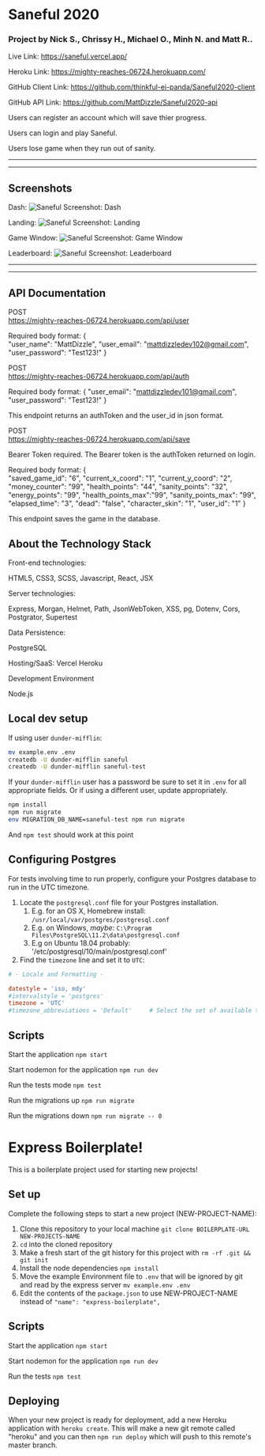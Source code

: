 # Saneful 2020

### Project by Nick S., Chrissy H., Michael O., Minh N. and Matt R..

Live Link:
https://saneful.vercel.app/

Heroku Link:
https://mighty-reaches-06724.herokuapp.com/

GitHub Client Link:
https://github.com/thinkful-ei-panda/Saneful2020-client

GitHub API Link:
https://github.com/MattDizzle/Saneful2020-api

Users can register an account which will save thier progress.

Users can login and play Saneful.

Users lose game when they run out of sanity.

---

---

## Screenshots

Dash:
![Saneful Screenshot: Dash](https://github.com/MattDizzle/favicon-host/blob/master/saneful/dashboard.JPG?raw=true)

Landing:
![Saneful Screenshot: Landing](https://github.com/MattDizzle/favicon-host/blob/master/saneful/landing-screen.JPG?raw=true)

Game Window:
![Saneful Screenshot: Game Window](https://github.com/MattDizzle/favicon-host/blob/master/saneful/gameview.JPG?raw=true)

Leaderboard:
![Saneful Screenshot: Leaderboard](https://github.com/MattDizzle/favicon-host/blob/master/saneful/leaderboard.JPG?raw=true)

---

---

## API Documentation

POST  
https://mighty-reaches-06724.herokuapp.com/api/user

Required body format:
{  
 "user_name": "MattDizzle",
"user_email": "mattdizzledev102@gmail.com",
"user_password": "Test123!"
}

POST  
https://mighty-reaches-06724.herokuapp.com/api/auth

Required body format:
{
"user_email": "mattdizzledev101@gmail.com",
"user_password": "Test123!"
}

This endpoint returns an authToken and the user_id in json format.

POST  
https://mighty-reaches-06724.herokuapp.com/api/save

Bearer Token required. The Bearer token is the authToken returned on login.

Required body format:
{  
 "saved_game_id": "6",
"current_x_coord": "1",
"current_y_coord": "2",
"money_counter": "99",
"health_points": "44",
"sanity_points": "32",
"energy_points": "99",
"health_points_max":"99",
"sanity_points_max": "99",
"elapsed_time": "3",
"dead": "false",
"character_skin": "1",
"user_id": "1"
}

This endpoint saves the game in the database.

## About the Technology Stack

Front-end technologies:

HTML5, CSS3, SCSS, Javascript, React, JSX

Server technologies:

​Express, Morgan, Helmet, Path, JsonWebToken, XSS, pg, Dotenv, Cors, Postgrator, Supertest

Data Persistence:

PostgreSQL

Hosting/SaaS:
Vercel
Heroku

​Development Environment

Node.js

## Local dev setup

If using user `dunder-mifflin`:

```bash
mv example.env .env
createdb -U dunder-mifflin saneful
createdb -U dunder-mifflin saneful-test
```

If your `dunder-mifflin` user has a password be sure to set it in `.env` for all appropriate fields. Or if using a different user, update appropriately.

```bash
npm install
npm run migrate
env MIGRATION_DB_NAME=saneful-test npm run migrate
```

And `npm test` should work at this point

## Configuring Postgres

For tests involving time to run properly, configure your Postgres database to run in the UTC timezone.

1. Locate the `postgresql.conf` file for your Postgres installation.
   1. E.g. for an OS X, Homebrew install: `/usr/local/var/postgres/postgresql.conf`
   2. E.g. on Windows, _maybe_: `C:\Program Files\PostgreSQL\11.2\data\postgresql.conf`
   3. E.g on Ubuntu 18.04 probably: '/etc/postgresql/10/main/postgresql.conf'
2. Find the `timezone` line and set it to `UTC`:

```conf
# - Locale and Formatting -

datestyle = 'iso, mdy'
#intervalstyle = 'postgres'
timezone = 'UTC'
#timezone_abbreviations = 'Default'     # Select the set of available time zone
```

## Scripts

Start the application `npm start`

Start nodemon for the application `npm run dev`

Run the tests mode `npm test`

Run the migrations up `npm run migrate`

Run the migrations down `npm run migrate -- 0`

# Express Boilerplate!

This is a boilerplate project used for starting new projects!

## Set up

Complete the following steps to start a new project (NEW-PROJECT-NAME):

1. Clone this repository to your local machine `git clone BOILERPLATE-URL NEW-PROJECTS-NAME`
2. `cd` into the cloned repository
3. Make a fresh start of the git history for this project with `rm -rf .git && git init`
4. Install the node dependencies `npm install`
5. Move the example Environment file to `.env` that will be ignored by git and read by the express server `mv example.env .env`
6. Edit the contents of the `package.json` to use NEW-PROJECT-NAME instead of `"name": "express-boilerplate",`

## Scripts

Start the application `npm start`

Start nodemon for the application `npm run dev`

Run the tests `npm test`

## Deploying

When your new project is ready for deployment, add a new Heroku application with `heroku create`. This will make a new git remote called "heroku" and you can then `npm run deploy` which will push to this remote's master branch.
